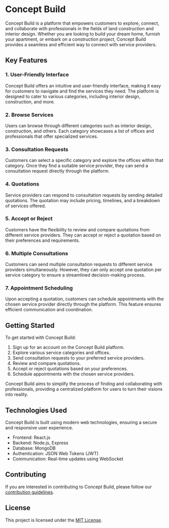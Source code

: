 # Concept Build

Concept Build is a platform that empowers customers to explore, connect, and collaborate with professionals in the fields of land construction and interior design. Whether you are looking to build your dream home, furnish your apartment, or embark on a construction project, Concept Build provides a seamless and efficient way to connect with service providers.

## Key Features

### 1. User-Friendly Interface

Concept Build offers an intuitive and user-friendly interface, making it easy for customers to navigate and find the services they need. The platform is designed to cater to various categories, including interior design, construction, and more.

### 2. Browse Services

Users can browse through different categories such as interior design, construction, and others. Each category showcases a list of offices and professionals that offer specialized services.

### 3. Consultation Requests

Customers can select a specific category and explore the offices within that category. Once they find a suitable service provider, they can send a consultation request directly through the platform.

### 4. Quotations

Service providers can respond to consultation requests by sending detailed quotations. The quotation may include pricing, timelines, and a breakdown of services offered.

### 5. Accept or Reject

Customers have the flexibility to review and compare quotations from different service providers. They can accept or reject a quotation based on their preferences and requirements.

### 6. Multiple Consultations

Customers can send multiple consultation requests to different service providers simultaneously. However, they can only accept one quotation per service category to ensure a streamlined decision-making process.

### 7. Appointment Scheduling

Upon accepting a quotation, customers can schedule appointments with the chosen service provider directly through the platform. This feature ensures efficient communication and coordination.

## Getting Started

To get started with Concept Build:

1. Sign up for an account on the Concept Build platform.
2. Explore various service categories and offices.
3. Send consultation requests to your preferred service providers.
4. Review and compare quotations.
5. Accept or reject quotations based on your preferences.
6. Schedule appointments with the chosen service providers.

Concept Build aims to simplify the process of finding and collaborating with professionals, providing a centralized platform for users to turn their visions into reality.

## Technologies Used

Concept Build is built using modern web technologies, ensuring a secure and responsive user experience.

- Frontend: React.js
- Backend: Node.js, Express
- Database: MongoDB
- Authentication: JSON Web Tokens (JWT)
- Communication: Real-time updates using WebSocket

## Contributing

If you are interested in contributing to Concept Build, please follow our [contribution guidelines](CONTRIBUTING.md).

## License

This project is licensed under the [MIT License](LICENSE).

